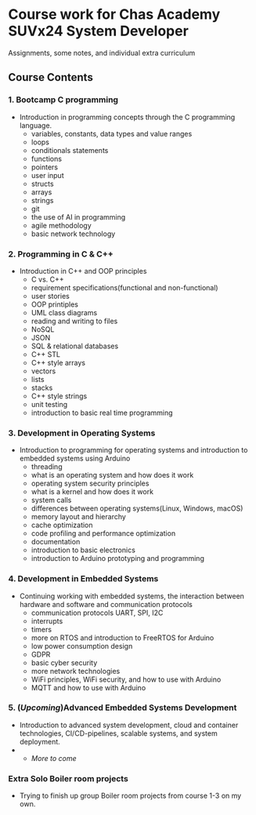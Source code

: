 # Course work for Chas Academy SUVx24 System Developer

Assignments, some notes, and individual extra curriculum

## Course Contents

### 1. Bootcamp C programming
   -    Introduction in programming concepts through the C programming language.
          - variables, constants, data types and value ranges
          - loops
          - conditionals statements
          - functions
          - pointers
          - user input
          - structs
          - arrays
          - strings
          - git
          - the use of AI in programming
          - agile methodology
          - basic network technology
    
### 2. Programming in C & C++
   -    Introduction in C++ and OOP principles
          - C vs. C++
          - requirement specifications(functional and non-functional)
          - user stories
          - OOP printiples
          - UML class diagrams
          - reading and writing to files
          - NoSQL
          - JSON
          - SQL & relational databases
          - C++ STL
          - C++ style arrays
          - vectors
          - lists
          - stacks
          - C++ style strings
          - unit testing
          - introduction to basic real time programming
            
### 3. Development in Operating Systems
   -    Introduction to programming for operating systems and introduction to embedded systems using Arduino
           - threading
           - what is an operating system and how does it work
           - operating system security principles
           - what is a kernel and how does it work
           - system calls
           - differences between operating systems(Linux, Windows, macOS)
           - memory layout and hierarchy
           - cache optimization
           - code profiling and performance optimization
           - documentation
           - introduction to basic electronics
           - introduction to Arduino prototyping and programming
             
### 4. Development in Embedded Systems
   -    Continuing working with embedded systems, the interaction between hardware and software and communication protocols
           - communication protocols UART, SPI, I2C
           - interrupts
           - timers
           - more on RTOS and introduction to FreeRTOS for Arduino
           - low power consumption design
           - GDPR
           - basic cyber security
           - more network technologies
           - WiFi principles, WiFi security, and how to use with Arduino
           - MQTT and how to use with Arduino
             
### 5. (<i>Upcoming</i>)Advanced Embedded Systems Development
   -    Introduction to advanced system development, cloud and container technologies, CI/CD-pipelines, scalable systems, and system deployment.
   -    -    *More to come*

### Extra Solo Boiler room projects
-   Trying to finish up group Boiler room projects from course 1-3 on my own. 
